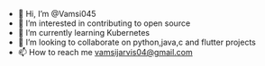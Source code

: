 - 👋 Hi, I’m @Vamsi045
- 👀 I’m interested in contributing to open source
- 🌱 I’m currently learning Kubernetes
- 💞️ I’m looking to collaborate on python,java,c and flutter projects
- 📫 How to reach me vamsijarvis04@gmail.com

<!---
Vamsi045/Vamsi045 is a ✨ special ✨ repository because its `README.md` (this file) appears on your GitHub profile.
You can click the Preview link to take a look at your changes.
--->
